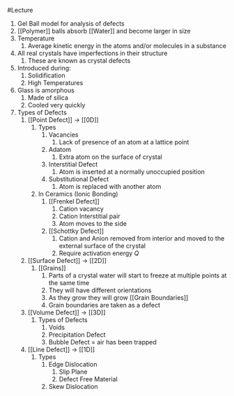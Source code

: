 #Lecture 
1. Gel Ball model for analysis of defects
2. [[Polymer]] balls absorb [[Water]] and become larger in size
3. Temperature
	1. Average kinetic energy in the atoms and/or molecules in a substance
4. All real crystals have imperfections in their structure
	1. These are known as crystal defects
5. Introduced during:
	1. Solidification
	2. High Temperatures
6. Glass is amorphous
	1. Made of silica
	2. Cooled very quickly
7. Types of Defects
	1. [[Point Defect]] $\to$ [[0D]]
		1. Types
			1. Vacancies
				1. Lack of presence of an atom at a lattice point
			2. Adatom
				1. Extra atom on the surface of crystal
			3. Interstitial Defect
				1. Atom is inserted at a normally unoccupied position
			4. Substitutional Defect
				1. Atom is replaced with another atom
		2. In Ceramics (Ionic Bonding)
			1. [[Frenkel Defect]]
				1. Cation vacancy
				2. Cation Interstitial pair
				3. Atom moves to the side
			2. [[Schottky Defect]]
				1. Cation and Anion removed from interior and moved to the external surface of the crystal
				2. Require activation energy $Q$
	2. [[Surface Defect]] $\to$ [[2D]]
		1. [[Grains]]
			1. Parts of a crystal water will start to freeze at multiple points at the same time
			2. They will have different orientations
			3. As they grow they will grow [[Grain Boundaries]]
			4. Grain boundaries are taken as a defect
	3. [[Volume Defect]] $\to$ [[3D]]
		1. Types of Defects
			1. Voids
			2. Precipitation Defect
			3. Bubble Defect = air has been trapped
	4. [[Line Defect]] $\to$ [[1D]]
		1. Types
			1. Edge Dislocation
				1. Slip Plane
				2. Defect Free Material
			2. Skew Dislocation